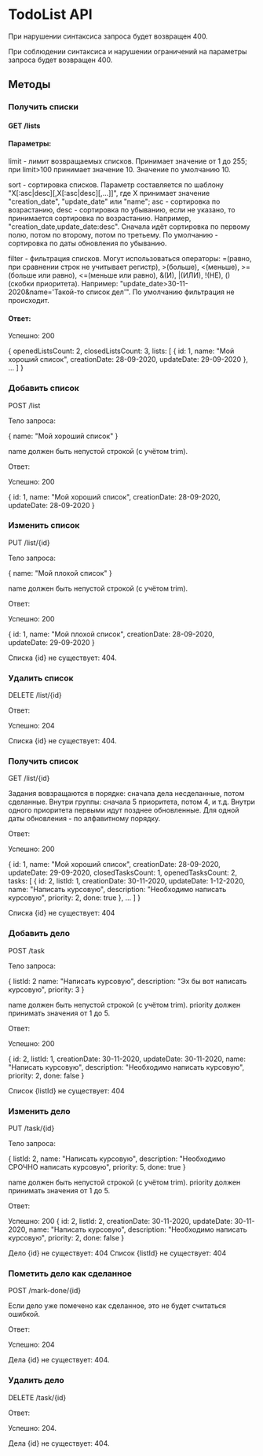 # TodoList API

При нарушении синтаксиса запроса будет возвращен 400.

При соблюдении синтаксиса и нарушении ограничений на параметры запроса будет возвращен 400.

## Методы

### Получить списки

#### GET /lists

#### Параметры:

limit - лимит возвращаемых списков. Принимает значение от 1 до 255; при limit>100 принимает значение 10. Значение по умолчанию 10.

sort - сортировка списков. Параметр составляется по шаблону "X[:asc|desc][,X[:asc|desc][,...]]", где X принимает значение "creation_date", "update_date" или "name"; asc - сортировка по возрастанию, desc - сортировка по убыванию, если не указано, то принимается сортировка по возрастанию. Например, "creation_date,update_date:desc". Сначала идёт сортировка по первому полю, потом по второму, потом по третьему. По умолчанию - сортировка по даты обновления по убыванию.

filter - фильтрация списков. Могут использоваться операторы: =(равно, при сравнении строк не учитывает регистр), >(больше), <(меньше), >=(больше или равно), <=(меньше или равно), &(И), |(ИЛИ), !(НЕ), () (скобки приоритета). Например: "update_date>30-11-2020&name='Такой-то список дел'". По умолчанию фильтрация не происходит.

#### Ответ:

Успешно: 200

{
	openedListsCount: 2,
	closedListsCount: 3,
	lists: [
		{
			id: 1,
			name: "Мой хороший список",
			creationDate: 28-09-2020,
			updateDate: 29-09-2020
		},
		...
	]
}



### Добавить список

POST /list

Тело запроса:

{
	name: "Мой хороший список"
}

name должен быть непустой строкой (c учётом trim).

Ответ: 

Успешно: 200

{
	id: 1,
	name: "Мой хороший список",
	creationDate: 28-09-2020,
	updateDate: 28-09-2020
}

### Изменить список 

PUT /list/{id}

Тело запроса:

{
	name: "Мой плохой список"
}

name должен быть непустой строкой (c учётом trim).

Ответ:

Успешно: 200

{
	id: 1,
	name: "Мой плохой список",
	creationDate: 28-09-2020,
	updateDate: 29-09-2020
}

Списка {id} не существует: 404.

### Удалить список 

DELETE /list/{id}

Ответ:

Успешно: 204

Списка {id} не существует: 404.

### Получить список

GET /list/{id}

Задания вовзращаются в порядке: сначала дела несделанные, потом сделанные. Внутри группы: сначала 5 приоритета, потом 4, и т.д. Внутри одного приоритета первыми идут позднее обновленные. Для одной даты обновления - по алфавитному порядку.

Ответ:

Успешно: 200

{
	id: 1,
	name: "Мой хороший список",
	creationDate: 28-09-2020,
	updateDate: 29-09-2020,
	closedTasksCount: 1,
	openedTasksCount: 2,
	tasks: [
		{
			id: 2,
			listId: 1,
			creationDate: 30-11-2020,
			updateDate: 1-12-2020,
			name: "Написать курсовую",
			description: "Необходимо написать курсовую",
			priority: 2,
			done: true
		},
		...
	]
}

Списка {id} не существует: 404

### Добавить дело

POST /task 

Тело запроса:

{
	listId: 2
	name: "Написать курсовую",
	description: "Эх бы вот написать курсовую",
	priority: 3
}

name должен быть непустой строкой (c учётом trim). priority должен принимать значения от 1 до 5.

Ответ:

Успешно: 200

{
	id: 2,
	listId: 1,
	creationDate: 30-11-2020,
	updateDate: 30-11-2020,
	name: "Написать курсовую",
	description: "Необходимо написать курсовую",
	priority: 2,
	done: false
}

Список {listId} не существует: 404

### Изменить дело

PUT /task/{id}

Тело запроса:

{
	listId: 2,
	name: "Написать курсовую",
	description: "Необходимо СРОЧНО написать курсовую",
	priority: 5,
	done: true
}

name должен быть непустой строкой (c учётом trim). priority должен принимать значения от 1 до 5.

Ответ:

Успешно: 200
{
	id: 2,
	listId: 2,
	creationDate: 30-11-2020,
	updateDate: 30-11-2020,
	name: "Написать курсовую",
	description: "Необходимо написать курсовую",
	priority: 2,
	done: false
}

Дело {id} не существует: 404
Список {listId} не существует: 404

### Пометить дело как сделанное

POST /mark-done/{id}

Если дело уже помечено как сделанное, это не будет считаться ошибкой.

Ответ:

Успешно: 204

Дела {id} не существует: 404.


### Удалить дело

DELETE /task/{id}

Ответ: 

Успешно: 204.

Дела {id} не существует: 404.

